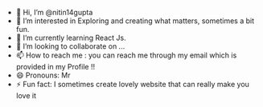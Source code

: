 - 👋 Hi, I’m @nitin14gupta
- 👀 I’m interested in Exploring and creating what matters, sometimes a bit fun.
- 🌱 I’m currently learning React Js.
- 💞️ I’m looking to collaborate on ...
- 📫 How to reach me : you can reach me through my email which is provided in my Profile !!
- 😄 Pronouns: Mr
- ⚡ Fun fact: I sometimes create lovely website that can really make you love it

<!---
nitin14gupta/nitin14gupta is a ✨ special ✨ repository because its `README.md` (this file) appears on your GitHub profile.
You can click the Preview link to take a look at your changes.
--->
